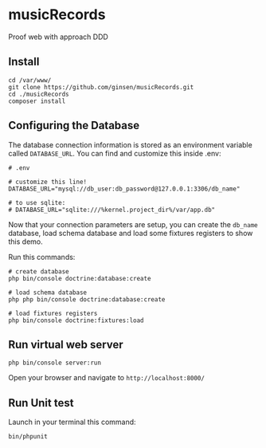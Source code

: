 # musicRecords
Proof web with approach DDD

## Install
    cd /var/www/
    git clone https://github.com/ginsen/musicRecords.git
    cd ./musicRecords
    composer install

## Configuring the Database 

The database connection information is stored as an environment variable called `DATABASE_URL`. 
You can find and customize this inside .env:

    # .env
    
    # customize this line!
    DATABASE_URL="mysql://db_user:db_password@127.0.0.1:3306/db_name"
    
    # to use sqlite:
    # DATABASE_URL="sqlite:///%kernel.project_dir%/var/app.db"

Now that your connection parameters are setup, you can create the `db_name` database, 
load schema database and load some fixtures registers to show this demo.

Run this commands:

    # create database
    php bin/console doctrine:database:create
    
    # load schema database
    php php bin/console doctrine:database:create
    
    # load fixtures registers
    php bin/console doctrine:fixtures:load

## Run virtual web server

    php bin/console server:run

Open your browser and navigate to `http://localhost:8000/`

## Run Unit test

Launch in your terminal this command:

    bin/phpunit
